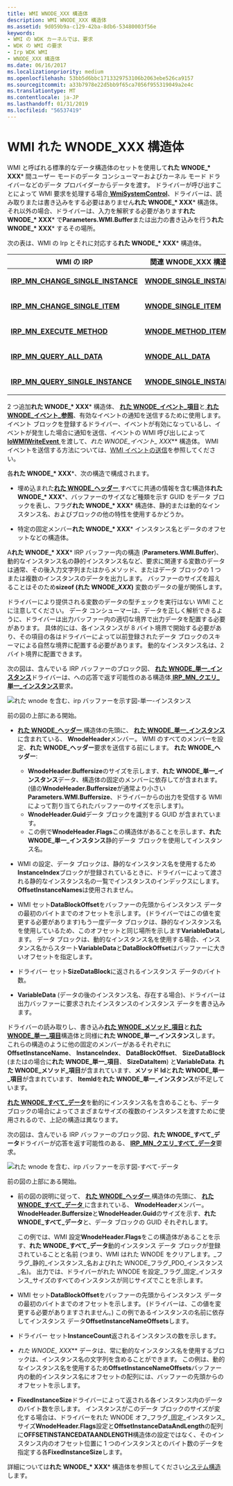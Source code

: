 ```yaml
---
title: WMI WNODE_XXX 構造体
description: WMI WNODE_XXX 構造体
ms.assetid: 9d059b9a-c129-42ba-8db6-53480003f56e
keywords:
- WMI の WDK カーネルでは、要求
- WDK の WMI の要求
- Irp WDK WMI
- WNODE_XXX 構造体
ms.date: 06/16/2017
ms.localizationpriority: medium
ms.openlocfilehash: 53bb5d6bbc1713329753106b2063ebe526ca9157
ms.sourcegitcommit: a33b7978e22d5bb9f65ca7056f955319049a2e4c
ms.translationtype: MT
ms.contentlocale: ja-JP
ms.lasthandoff: 01/31/2019
ms.locfileid: "56537419"
---
```

# <a name="wmi-wnodexxx-structures"></a>WMI れた WNODE\_XXX 構造体





WMI と呼ばれる標準的なデータ構造体のセットを使用して**れた WNODE\_* XXX*** 間ユーザー モードのデータ コンシューマーおよびカーネル モード ドライバーなどのデータ プロバイダーからデータを渡す。 ドライバーが呼び出すことによって WMI 要求を処理する場合[ **WmiSystemControl**](https://msdn.microsoft.com/library/windows/hardware/ff565834)、ドライバーは、読み取りまたは書き込みをする必要はありません**れた WNODE\_* XXX*** 構造体。 それ以外の場合、ドライバーは、入力を解釈する必要があります**れた WNODE\_* XXX*** で**Parameters.WMI.Buffer**または出力の書き込みを行う**れた WNODE\_* XXX*** するその場所。

次の表は、WMI の Irp とそれに対応する**れた WNODE\_* XXX*** 構造体。

<table>
<colgroup>
<col width="50%" />
<col width="50%" />
</colgroup>
<thead>
<tr class="header">
<th>WMI の IRP</th>
<th>関連 WNODE_XXX 構造体</th>
</tr>
</thead>
<tbody>
<tr class="odd">
<td><p><a href="https://msdn.microsoft.com/library/windows/hardware/ff550831" data-raw-source="[&lt;strong&gt;IRP_MN_CHANGE_SINGLE_INSTANCE&lt;/strong&gt;](https://msdn.microsoft.com/library/windows/hardware/ff550831)"><strong>IRP_MN_CHANGE_SINGLE_INSTANCE</strong></a></p></td>
<td><p><a href="https://msdn.microsoft.com/library/windows/hardware/ff566377" data-raw-source="[&lt;strong&gt;WNODE_SINGLE_INSTANCE&lt;/strong&gt;](https://msdn.microsoft.com/library/windows/hardware/ff566377)"><strong>WNODE_SINGLE_INSTANCE</strong></a></p></td>
</tr>
<tr class="even">
<td><p><a href="https://msdn.microsoft.com/library/windows/hardware/ff550836" data-raw-source="[&lt;strong&gt;IRP_MN_CHANGE_SINGLE_ITEM&lt;/strong&gt;](https://msdn.microsoft.com/library/windows/hardware/ff550836)"><strong>IRP_MN_CHANGE_SINGLE_ITEM</strong></a></p></td>
<td><p><a href="https://msdn.microsoft.com/library/windows/hardware/ff566378" data-raw-source="[&lt;strong&gt;WNODE_SINGLE_ITEM&lt;/strong&gt;](https://msdn.microsoft.com/library/windows/hardware/ff566378)"><strong>WNODE_SINGLE_ITEM</strong></a></p></td>
</tr>
<tr class="odd">
<td><p><a href="https://msdn.microsoft.com/library/windows/hardware/ff550868" data-raw-source="[&lt;strong&gt;IRP_MN_EXECUTE_METHOD&lt;/strong&gt;](https://msdn.microsoft.com/library/windows/hardware/ff550868)"><strong>IRP_MN_EXECUTE_METHOD</strong></a></p></td>
<td><p><a href="https://msdn.microsoft.com/library/windows/hardware/ff566376" data-raw-source="[&lt;strong&gt;WNODE_METHOD_ITEM&lt;/strong&gt;](https://msdn.microsoft.com/library/windows/hardware/ff566376)"><strong>WNODE_METHOD_ITEM</strong></a></p></td>
</tr>
<tr class="even">
<td><p><a href="https://msdn.microsoft.com/library/windows/hardware/ff551650" data-raw-source="[&lt;strong&gt;IRP_MN_QUERY_ALL_DATA&lt;/strong&gt;](https://msdn.microsoft.com/library/windows/hardware/ff551650)"><strong>IRP_MN_QUERY_ALL_DATA</strong></a></p></td>
<td><p><a href="https://msdn.microsoft.com/library/windows/hardware/ff566372" data-raw-source="[&lt;strong&gt;WNODE_ALL_DATA&lt;/strong&gt;](https://msdn.microsoft.com/library/windows/hardware/ff566372)"><strong>WNODE_ALL_DATA</strong></a></p></td>
</tr>
<tr class="odd">
<td><p><a href="https://msdn.microsoft.com/library/windows/hardware/ff551718" data-raw-source="[&lt;strong&gt;IRP_MN_QUERY_SINGLE_INSTANCE&lt;/strong&gt;](https://msdn.microsoft.com/library/windows/hardware/ff551718)"><strong>IRP_MN_QUERY_SINGLE_INSTANCE</strong></a></p></td>
<td><p><a href="https://msdn.microsoft.com/library/windows/hardware/ff566377" data-raw-source="[&lt;strong&gt;WNODE_SINGLE_INSTANCE&lt;/strong&gt;](https://msdn.microsoft.com/library/windows/hardware/ff566377)"><strong>WNODE_SINGLE_INSTANCE</strong></a></p></td>
</tr>
</tbody>
</table>

 

2 つ追加**れた WNODE\_* XXX*** 構造体、 [**れた WNODE\_イベント\_項目**](https://msdn.microsoft.com/library/windows/hardware/ff566373)と[ **れた WNODE\_イベント\_参照**](https://msdn.microsoft.com/library/windows/hardware/ff566374)、有効なイベントの通知を送信するために使用します。 イベント ブロックを登録するドライバー、イベントが有効になっているし、イベントが発生した場合に通知を送信、イベントの WMI 呼び出しによって[ **IoWMIWriteEvent** ](https://msdn.microsoft.com/library/windows/hardware/ff550520)を渡して、**れた WNODE\_イベント\_* XXX*** 構造体。 WMI イベントを送信する方法については、[WMI イベントの送信](sending-wmi-events.md)を参照してください。

各**れた WNODE\_* XXX***、次の構造で構成されます。

- 埋め込まれた[**れた WNODE\_ヘッダー** ](https://msdn.microsoft.com/library/windows/hardware/ff566375)すべてに共通の情報を含む構造体**れた WNODE\_* XXX***、バッファーのサイズなど種類を示す GUID をデータ ブロックを表し、フラグ**れた WNODE\_* XXX*** 構造体、静的または動的なインスタンス名、およびブロックの他の特性を使用するかどうか。

- 特定の固定メンバー**れた WNODE\_* XXX*** インスタンス名とデータのオフセットなどの構造体。

A**れた WNODE\_* XXX*** IRP バッファー内の構造 (**Parameters.WMI.Buffer**)、動的なインスタンス名の静的インスタンス名など、要求に関連する変数のデータは通常、その後入力文字列またはからメソッド、またはデータ ブロックの 1 つまたは複数のインスタンスのデータを出力します。 バッファーのサイズを超えることはそのため**sizeof (れた WNODE\_*XXX*)** 変数のデータの量が関係します。

ドライバーにより提供される変数のデータの型チェックを実行はない WMI ことに注意してください。 データ コンシューマーは、データを正しく解析できるように、ドライバーは出力バッファー内の適切な境界で出力データを配置する必要があります。 具体的には、各インスタンスが 8 バイト境界で開始する必要があり、その項目の各はドライバーによって以前登録されたデータ ブロックのスキーマによる自然な境界に配置する必要があります。 動的なインスタンス名は、2 バイト境界に配置できます。

次の図は、含んでいる IRP バッファーのブロック図、 [**れた WNODE\_単一\_インスタンス**](https://msdn.microsoft.com/library/windows/hardware/ff566377)ドライバーは、への応答で返す可能性のある構造体[ **IRP\_MN\_クエリ\_単一\_インスタンス**](https://msdn.microsoft.com/library/windows/hardware/ff551718)要求。

![れた wnode を含む、irp バッファーを示す図\-単一\-インスタンス](images/wnode-single-instance.png)

前の図の上部にある開始。

-   [**れた WNODE\_ヘッダー** ](https://msdn.microsoft.com/library/windows/hardware/ff566375)構造体の先頭に、 [**れた WNODE\_単一\_インスタンス**](https://msdn.microsoft.com/library/windows/hardware/ff566377)に含まれている、 **WnodeHeader**メンバー。 WMI のすべてのメンバーを設定、**れた WNODE\_ヘッダー**要求を送信する前にします。 **れた WNODE\_ヘッダー**:

    -   **WnodeHeader.Buffersize**のサイズを示します、**れた WNODE\_単一\_インスタンス**データ、構造体の固定のメンバーに依存してが含まれます。 (値の**WnodeHeader.Buffersize**が通常より小さい**Parameters.WMI.Buffersize**、ドライバーからの出力を受信する WMI によって割り当てられたバッファーのサイズを示します)。
    -   **WnodeHeader.Guid**データ ブロックを識別する GUID が含まれています。
    -   この例で**WnodeHeader.Flags**この構造体があることを示します、**れた WNODE\_単一\_インスタンス**静的データ ブロックを使用してインスタンス名。
-   WMI の設定、データ ブロックは、静的なインスタンス名を使用するため**InstanceIndex**ブロックが登録されているときに、ドライバーによって渡される静的なインスタンス名の一覧でインスタンスのインデックスにします。 **OffsetInstanceNames**は使用されません。

-   WMI セット**DataBlockOffset**をバッファーの先頭からインスタンス データの最初のバイトまでのオフセットを示します。 (ドライバーではこの値を変更する必要があります)もう一度データ ブロックは、静的なインスタンス名を使用しているため、このオフセットと同じ場所を示します**VariableData**します。 データ ブロックは、動的なインスタンス名を使用する場合、インスタンス名からスタート**VariableData**と**DataBlockOffset**はバッファーに大きいオフセットを指定します。

-   ドライバー セット**SizeDataBlock**に返されるインスタンス データのバイト数。

-   **VariableData** (データの後のインスタンス名、存在する場合)、ドライバーは出力バッファーに要求されたインスタンスのインスタンス データを書き込みます。

ドライバーの読み取りし、書き込み[**れた WNODE\_メソッド\_項目**](https://msdn.microsoft.com/library/windows/hardware/ff566376)と[**れた WNODE\_単一\_項目**](https://msdn.microsoft.com/library/windows/hardware/ff566378)構造体と同様に**れた WNODE\_単一\_インスタンス**します。 これらの構造のように他の固定のメンバーがあるそれぞれに**OffsetInstanceName**、 **InstanceIndex**、 **DataBlockOffset**、 **SizeDataBlock** (またはの場合に**れた WNODE\_単一\_項目**、 **SizeDataItem**) と**VariableData**. **れた WNODE\_メソッド\_項目**が含まれています、**メソッド Id**と**れた WNODE\_単一\_項目**が含まれています、 **ItemId**を**れた WNODE\_単一\_インスタンス**が不足しています。

[**れた WNODE\_すべて\_データ**](https://msdn.microsoft.com/library/windows/hardware/ff566372)を動的にインスタンス名を含めることも、データ ブロックの場合によってさまざまなサイズの複数のインスタンスを渡すために使用されるので、上記の構造は異なります。

次の図は、含んでいる IRP バッファーのブロック図、**れた WNODE\_すべて\_データ**ドライバーが応答を返す可能性のある、 [ **IRP\_MN\_クエリ\_すべて\_データ**](https://msdn.microsoft.com/library/windows/hardware/ff551650)要求。

![れた wnode を含む、irp バッファーを示す図\-すべて\-データ](images/wnode-all-data.png)

前の図の上部にある開始。

- 前の図の説明に従って、 [**れた WNODE\_ヘッダー** ](https://msdn.microsoft.com/library/windows/hardware/ff566375)構造体の先頭に、 [**れた WNODE\_すべて\_データ** ](https://msdn.microsoft.com/library/windows/hardware/ff566372)に含まれている、 **WnodeHeader**メンバー。 **WnodeHeader.Buffersize**と**WnodeHeader.Guid**のサイズを示す、**れた WNODE\_すべて\_データ**と、データ ブロックの GUID それぞれします。

  この例では、WMI 設定**WnodeHeader.Flags**をこの構造体があることを示す、**れた WNODE\_すべて\_データ**動的インスタンス データ ブロックが登録されていることと名前 (つまり、WMI はれた WNODE をクリアします。\_フラグ\_静的\_インスタンス\_名およびれた WNODE\_フラグ\_PDO\_インスタンス\_名)。 出力では、ドライバーがれた WNODE を設定\_フラグ\_固定\_インスタンス\_サイズのすべてのインスタンスが同じサイズでことを示します。

- WMI セット**DataBlockOffset**をバッファーの先頭からインスタンス データの最初のバイトまでのオフセットを示します。 (ドライバーは、この値を変更する必要がありますされません。) この例であるインスタンスの名前に依存してインスタンス データ**OffsetInstanceNameOffsets**します。

- ドライバー セット**InstanceCount**返されるインスタンスの数を示します。

- **れた WNODE\_* XXX*** データは、常に動的なインスタンス名を使用するブロックは、インスタンス名の文字列を含めることができます。 この例は、動的なインスタンス名を使用するため**OffsetInstanceNameOffsets**バッファー内の動的インスタンス名にオフセットの配列には、バッファーの先頭からのオフセットを示します。

- **FixedInstanceSize**ドライバーによって返される各インスタンス内のデータのバイト数を示します。 インスタンスがこのデータ ブロックのサイズが変化する場合は、ドライバーをれた WNODE オフ\_フラグ\_固定\_インスタンス\_サイズ**WnodeHeader.Flags**設定と**OffsetInstanceDataAndLength**の配列に**OFFSETINSTANCEDATAANDLENGTH**構造体の設定ではなく、そのインスタンス内のオフセット位置に 1 つのインスタンスとのバイト数のデータを指定する各**FixedInstanceSize**します。

詳細については**れた WNODE\_* XXX*** 構造体を参照してください[システム構造](https://msdn.microsoft.com/library/windows/hardware/ff564540)します。

 

 




